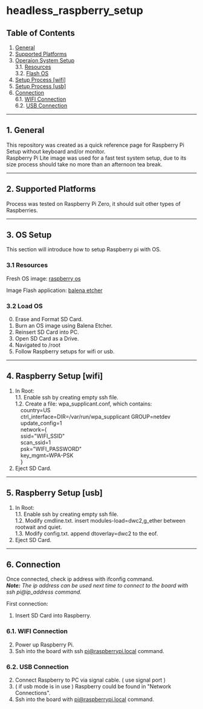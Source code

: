 # headless_raspberry_setup

## Table of Contents

1. [ General ](#general) <br/>
2. [ Supported Platforms ](#supported_platforms) <br/>
3. [ Operaion System Setup ](#setup_process_os) <br/>
3.1. [ Resources ](#resources) <br/>
3.2. [ Flash OS ](#flash_os) <br/>
4. [ Setup Process [wifi] ](#setup_process_wifi) <br/>
5. [ Setup Process [usb] ](#setup_process_usb) <br/>
6. [ Connection](#connection) <br/>
6.1. [ WIFI Connection ](#wifi_connection) <br/>
6.2. [ USB Connection ](#usb_connection) <br/>

---
<a name="general"></a>
## 1. General

This repository was created as a quick reference page for Raspberry Pi Setup without keyboard and/or monitor. <br/>
Raspberry Pi Lite image was used for a fast test system setup, due to its size process should take no more than an afternoon tea break. <br/>

---
<a name="supported_platforms"></a>
## 2. Supported Platforms

Process was tested on Raspberry Pi Zero, it should suit other types of Raspberries. <br/>

---
<a name=setup_process_os></a>
## 3. OS Setup

This section will introduce how to setup Raspberry pi with OS. <br/> 

<a name="resources"></a>
### 3.1 Resources
Fresh OS image:
[ raspberry os ](https://www.raspberrypi.org/software/operating-systems/) <br/>

Image Flash application:
[ balena etcher ](https://www.balena.io/etcher/) <br/>

<a name="flash_os"></a>
### 3.2 Load OS
0. Erase and Format SD Card. <br/>
1. Burn an OS image using Balena Etcher. <br/>
2. Reinsert SD Card into PC.
3. Open SD Card as a Drive. <br/>
4. Navigated to /root <br/>
5. Follow Raspberry setups for wifi or usb. <br/>

---
<a name="setup_process_wifi"></a>
## 4. Raspberry Setup [wifi]

1. In Root: <br/>
1.1. Enable ssh by creating empty ssh file. <br/>
1.2. Create a file: wpa_supplicant.conf, which contains: <br/>
&emsp;country=US <br/>
&emsp;ctrl_interface=DIR=/var/run/wpa_supplicant GROUP=netdev <br/>
&emsp;update_config=1 <br/>
&emsp;network={ <br/>
&emsp;ssid="WIFI_SSID" <br/>
&emsp;scan_ssid=1 <br/>
&emsp;psk="WIFI_PASSWORD" <br/>
&emsp;key_mgmt=WPA-PSK <br/>
&emsp;} <br/>
2. Eject SD Card. <br/>

---
<a name="setup_process_usb"></a>
## 5. Raspberry Setup [usb]

1. In Root: <br/>
1.1. Enable ssh by creating empty ssh file. <br/>
1.2. Modify cmdline.txt. insert modules-load=dwc2,g_ether between rootwait and quiet. <br/>
1.3. Modify config.txt. append dtoverlay=dwc2 to the eof. <br/>
2. Eject SD Card. <br/>

---
<a name="connection"></a>
## 6. Connection

Once connected, check ip address with ifconfig command. <br/>
***Note:** The ip address can be used next time to connect to the board with ssh pi@ip_address command.* <br/>

First connection:
1. Insert SD Card into Raspberry. <br/>

<a name="wifi_connection"></a>
### 6.1. WIFI Connection

2. Power up Raspberry Pi. <br/>
3. Ssh into the board with ssh pi@raspberrypi.local command. <br/>


<a name="usb_connection"></a>
### 6.2. USB Connection

2. Connect Raspberry to PC via signal cable. ( use signal port ) <br/>
3. ( if usb mode is in use ) Raspberry could be found in "Network Connections". <br/>
4. Ssh into the board with pi@raspberrypi.local command. <br/>
